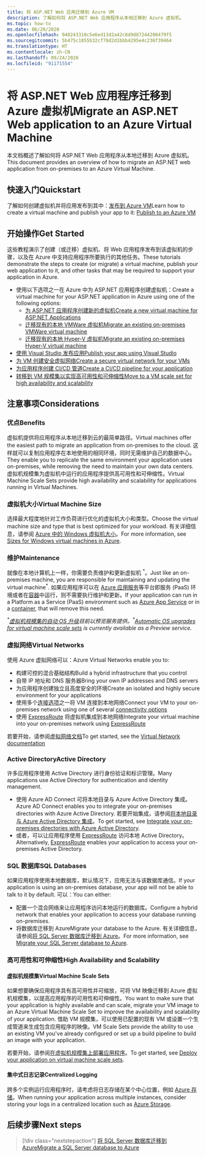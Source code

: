 ```yaml
---
title: 将 ASP.NET Web 应用迁移到 Azure VM
description: 了解如何将 ASP.NET Web 应用程序从本地迁移到 Azure 虚拟机。
ms.topic: how-to
ms.date: 06/20/2020
ms.openlocfilehash: 940243310c5e6ed13d2a42c8d9d87244200479f5
ms.sourcegitcommit: 5b475c1855b32cf78d2d1bbb4295e4c236f39464
ms.translationtype: HT
ms.contentlocale: zh-CN
ms.lasthandoff: 09/24/2020
ms.locfileid: "91171554"
---
```

# <a name="migrate-an-aspnet-web-application-to-an-azure-virtual-machine"></a><span data-ttu-id="882a9-103">将 ASP.NET Web 应用程序迁移到 Azure 虚拟机</span><span class="sxs-lookup"><span data-stu-id="882a9-103">Migrate an ASP.NET Web application to an Azure Virtual Machine</span></span>

<span data-ttu-id="882a9-104">本文档概述了解如何将 ASP.NET Web 应用程序从本地迁移到 Azure 虚拟机。</span><span class="sxs-lookup"><span data-stu-id="882a9-104">This document provides an overview of how to migrate an ASP.NET web application from on-premises to an Azure Virtual Machine.</span></span>

## <a name="quickstart"></a><span data-ttu-id="882a9-105">快速入门</span><span class="sxs-lookup"><span data-stu-id="882a9-105">Quickstart</span></span>

<span data-ttu-id="882a9-106">了解如何创建虚拟机并将应用发布到其中：[发布到 Azure VM](https://tutorials.visualstudio.com/aspnet-vm/intro)</span><span class="sxs-lookup"><span data-stu-id="882a9-106">Learn how to create a virtual machine and publish your app to it: [Publish to an Azure VM](https://tutorials.visualstudio.com/aspnet-vm/intro)</span></span>

## <a name="get-started"></a><span data-ttu-id="882a9-107">开始操作</span><span class="sxs-lookup"><span data-stu-id="882a9-107">Get Started</span></span>

<span data-ttu-id="882a9-108">这些教程演示了创建（或迁移）虚拟机、将 Web 应用程序发布到该虚拟机的步骤，以及在 Azure 中支持应用程序所要执行的其他任务。</span><span class="sxs-lookup"><span data-stu-id="882a9-108">These tutorials demonstrate the steps to create (or migrate) a virtual machine, publish your web application to it, and other tasks that may be required to support your application in Azure.</span></span>

- <span data-ttu-id="882a9-109">使用以下选项之一在 Azure 中为 ASP.NET 应用程序创建虚拟机：</span><span class="sxs-lookup"><span data-stu-id="882a9-109">Create a virtual machine for your ASP.NET application in Azure using one of the following options:</span></span>
  - [<span data-ttu-id="882a9-110">为 ASP.NET 应用程序创建新的虚拟机</span><span class="sxs-lookup"><span data-stu-id="882a9-110">Create a new virtual machine for ASP.NET Applications</span></span>](https://go.microsoft.com/fwlink/?linkid=863237)
  - [<span data-ttu-id="882a9-111">迁移现有的本地 VMWare 虚拟机</span><span class="sxs-lookup"><span data-stu-id="882a9-111">Migrate an existing on-premises VMWare virtual machine</span></span>](/azure/migrate/tutorial-migrate-vmware)
  - [<span data-ttu-id="882a9-112">迁移现有的本地 Hyper-V 虚拟机</span><span class="sxs-lookup"><span data-stu-id="882a9-112">Migrate an existing on-premises Hyper-V virtual machine</span></span>](/azure/migrate/tutorial-migrate-hyper-v)
- [<span data-ttu-id="882a9-113">使用 Visual Studio 发布应用</span><span class="sxs-lookup"><span data-stu-id="882a9-113">Publish your app using Visual Studio</span></span>](https://go.microsoft.com/fwlink/?linkid=863240)
- [<span data-ttu-id="882a9-114">为 VM 创建安全虚拟网络</span><span class="sxs-lookup"><span data-stu-id="882a9-114">Create a secure virtual network for your VMs</span></span>](/azure/virtual-network/virtual-network-get-started-vnet-subnet)
- [<span data-ttu-id="882a9-115">为应用程序创建 CI/CD 管道</span><span class="sxs-lookup"><span data-stu-id="882a9-115">Create a CI/CD pipeline for your application</span></span>](/vsts/build-release/apps/cd/deploy-webdeploy-iis-deploygroups)
- [<span data-ttu-id="882a9-116">转移到 VM 规模集以实现高可用性和可伸缩性</span><span class="sxs-lookup"><span data-stu-id="882a9-116">Move to a VM scale set for high availability and scalability</span></span>](/azure/virtual-machine-scale-sets/virtual-machine-scale-sets-deploy-app)

## <a name="considerations"></a><span data-ttu-id="882a9-117">注意事项</span><span class="sxs-lookup"><span data-stu-id="882a9-117">Considerations</span></span>

### <a name="benefits"></a><span data-ttu-id="882a9-118">优点</span><span class="sxs-lookup"><span data-stu-id="882a9-118">Benefits</span></span>

<span data-ttu-id="882a9-119">虚拟机提供将应用程序从本地迁移到云的最简单路径。</span><span class="sxs-lookup"><span data-stu-id="882a9-119">Virtual machines offer the easiest path to migrate an application from on-premises to the cloud.</span></span> <span data-ttu-id="882a9-120">这样就可以复制应用程序在本地使用的相同环境，同时无需维护自己的数据中心。</span><span class="sxs-lookup"><span data-stu-id="882a9-120">They enable you to replicate the same environment your application uses on-premises, while removing the need to maintain your own data centers.</span></span> <span data-ttu-id="882a9-121">虚拟机规模集为虚拟机中运行的应用程序提供高可用性和可伸缩性。</span><span class="sxs-lookup"><span data-stu-id="882a9-121">Virtual Machine Scale Sets provide high availability and scalability for applications running in Virtual Machines.</span></span>

### <a name="virtual-machine-size"></a><span data-ttu-id="882a9-122">虚拟机大小</span><span class="sxs-lookup"><span data-stu-id="882a9-122">Virtual Machine Size</span></span>

<span data-ttu-id="882a9-123">选择最大程度地针对工作负荷进行优化的虚拟机大小和类型。</span><span class="sxs-lookup"><span data-stu-id="882a9-123">Choose the virtual machine size and type that is best optimized for your workload.</span></span> <span data-ttu-id="882a9-124">有关详细信息，请参阅 [Azure 中的 Windows 虚拟机大小](/azure/virtual-machines/windows/sizes)。</span><span class="sxs-lookup"><span data-stu-id="882a9-124">For more information, see [Sizes for Windows virtual machines in Azure](/azure/virtual-machines/windows/sizes).</span></span>

### <a name="maintenance"></a><span data-ttu-id="882a9-125">维护</span><span class="sxs-lookup"><span data-stu-id="882a9-125">Maintenance</span></span>

<span data-ttu-id="882a9-126">就像在本地计算机上一样，你需要负责维护和更新虚拟机 <sup>&#42;</sup>。</span><span class="sxs-lookup"><span data-stu-id="882a9-126">Just like an on-premises machine, you are responsible for maintaining and updating the virtual machine<sup>&#42;</sup>.</span></span> <span data-ttu-id="882a9-127">如果应用程序可以在 [Azure 应用服务](/azure/app-service/)等平台即服务 (PaaS) 环境或者在[容器](/azure/app-service/containers/)中运行，则不需要执行维护和更新。</span><span class="sxs-lookup"><span data-stu-id="882a9-127">If your application can run in a Platform as a Service (PaaS) environment such as [Azure App Service](/azure/app-service/) or in a [container](/azure/app-service/containers/), that will remove this need.</span></span>

<span data-ttu-id="882a9-128">*<sup>&#42;</sup>[虚拟机规模集的自动 OS 升级](/azure/virtual-machine-scale-sets/virtual-machine-scale-sets-automatic-upgrade)目前以预览服务提供。*</span><span class="sxs-lookup"><span data-stu-id="882a9-128">*<sup>&#42;</sup>[Automatic OS upgrades for virtual machine scale sets](/azure/virtual-machine-scale-sets/virtual-machine-scale-sets-automatic-upgrade) is currently available as a Preview service.*</span></span>

### <a name="virtual-networks"></a><span data-ttu-id="882a9-129">虚拟网络</span><span class="sxs-lookup"><span data-stu-id="882a9-129">Virtual Networks</span></span>

<span data-ttu-id="882a9-130">使用 Azure 虚拟网络可以：</span><span class="sxs-lookup"><span data-stu-id="882a9-130">Azure Virtual Networks enable you to:</span></span>

- <span data-ttu-id="882a9-131">构建可控的混合基础结构</span><span class="sxs-lookup"><span data-stu-id="882a9-131">Build a hybrid infrastructure that you control</span></span>
- <span data-ttu-id="882a9-132">自带 IP 地址和 DNS 服务器</span><span class="sxs-lookup"><span data-stu-id="882a9-132">Bring your own IP addresses and DNS servers</span></span>
- <span data-ttu-id="882a9-133">为应用程序创建独立且高度安全的环境</span><span class="sxs-lookup"><span data-stu-id="882a9-133">Create an isolated and highly secure environment for your applications</span></span>
- <span data-ttu-id="882a9-134">使用多个[连接选项](/azure/vpn-gateway/vpn-gateway-about-vpngateways#s2smulti)之一将 VM 连接到本地网络</span><span class="sxs-lookup"><span data-stu-id="882a9-134">Connect your VM to your on-premises network using one of several [connectivity options](/azure/vpn-gateway/vpn-gateway-about-vpngateways#s2smulti)</span></span>
- <span data-ttu-id="882a9-135">使用 [ExpressRoute](https://azure.microsoft.com/services/expressroute/) 将虚拟机集成到本地网络</span><span class="sxs-lookup"><span data-stu-id="882a9-135">Integrate your virtual machine into your on-premises network using [ExpressRoute](https://azure.microsoft.com/services/expressroute/)</span></span>

<span data-ttu-id="882a9-136">若要开始，请参阅[虚拟网络文档](/azure/virtual-network/)</span><span class="sxs-lookup"><span data-stu-id="882a9-136">To get started, see the [Virtual Network documentation](/azure/virtual-network/)</span></span>

### <a name="active-directory"></a><span data-ttu-id="882a9-137">Active Directory</span><span class="sxs-lookup"><span data-stu-id="882a9-137">Active Directory</span></span>

<span data-ttu-id="882a9-138">许多应用程序使用 Active Directory 进行身份验证和标识管理。</span><span class="sxs-lookup"><span data-stu-id="882a9-138">Many applications use Active Directory for authentication and identity management.</span></span>

- <span data-ttu-id="882a9-139">使用 Azure AD Connect 可将本地目录与 Azure Active Directory 集成。</span><span class="sxs-lookup"><span data-stu-id="882a9-139">Azure AD Connect enables you to integrate your on-premises directories with Azure Active Directory.</span></span> <span data-ttu-id="882a9-140">若要开始集成，请参阅[将本地目录与 Azure Active Directory 集成](/azure/active-directory/connect/active-directory-aadconnect)。</span><span class="sxs-lookup"><span data-stu-id="882a9-140">To get started, see [Integrate your on-premises directories with Azure Active Directory](/azure/active-directory/connect/active-directory-aadconnect).</span></span>
- <span data-ttu-id="882a9-141">或者，可以让应用程序使用 [ExpressRoute](https://azure.microsoft.com/services/expressroute/) 访问本地 Active Directory。</span><span class="sxs-lookup"><span data-stu-id="882a9-141">Alternatively, [ExpressRoute](https://azure.microsoft.com/services/expressroute/) enables your application to access your on-premises Active Directory.</span></span>

### <a name="sql-databases"></a><span data-ttu-id="882a9-142">SQL 数据库</span><span class="sxs-lookup"><span data-stu-id="882a9-142">SQL Databases</span></span>

<span data-ttu-id="882a9-143">如果应用程序使用本地数据库，默认情况下，应用无法与该数据库通信。</span><span class="sxs-lookup"><span data-stu-id="882a9-143">If your application is using an on-premises database, your app will not be able to talk to it by default.</span></span> <span data-ttu-id="882a9-144">可以：</span><span class="sxs-lookup"><span data-stu-id="882a9-144">You can either:</span></span>

- <span data-ttu-id="882a9-145">配置一个混合网络来让应用程序访问本地运行的数据库。</span><span class="sxs-lookup"><span data-stu-id="882a9-145">Configure a hybrid network that enables your application to access your database running on-premises.</span></span>
- <span data-ttu-id="882a9-146">将数据库迁移到 Azure</span><span class="sxs-lookup"><span data-stu-id="882a9-146">Migrate your database to the Azure.</span></span> <span data-ttu-id="882a9-147">有关详细信息，请参阅[将 SQL Server 数据库迁移到 Azure](sql.md)。</span><span class="sxs-lookup"><span data-stu-id="882a9-147">For more information, see [Migrate your SQL Server database to Azure](sql.md).</span></span>

### <a name="high-availability-and-scalability"></a><span data-ttu-id="882a9-148">高可用性和可伸缩性</span><span class="sxs-lookup"><span data-stu-id="882a9-148">High Availability and Scalability</span></span>

#### <a name="virtual-machine-scale-sets"></a><span data-ttu-id="882a9-149">虚拟机规模集</span><span class="sxs-lookup"><span data-stu-id="882a9-149">Virtual Machine Scale Sets</span></span>

<span data-ttu-id="882a9-150">如果想要确保应用程序具有高可用性并可缩放，可将 VM 映像迁移到 Azure 虚拟机规模集，以提高应用程序的可用性和可伸缩性。</span><span class="sxs-lookup"><span data-stu-id="882a9-150">You want to make sure that your application is highly available and can scale, migrate your VM image to an Azure Virtual Machine Scale Set to improve the availability and scalability of your application.</span></span> <span data-ttu-id="882a9-151">借助 VM 规模集，可以使用已配置的现有 VM 或设置一个生成管道来生成包含应用程序的映像。</span><span class="sxs-lookup"><span data-stu-id="882a9-151">VM Scale Sets provide the ability to use an existing VM you've already configured or set up a build pipeline to build an image with your application.</span></span>

<span data-ttu-id="882a9-152">若要开始，请参阅[在虚拟机规模集上部署应用程序](/azure/virtual-machine-scale-sets/virtual-machine-scale-sets-deploy-app)。</span><span class="sxs-lookup"><span data-stu-id="882a9-152">To get started, see [Deploy your application on virtual machine scale sets](/azure/virtual-machine-scale-sets/virtual-machine-scale-sets-deploy-app).</span></span>

#### <a name="centralized-logging"></a><span data-ttu-id="882a9-153">集中式日志记录</span><span class="sxs-lookup"><span data-stu-id="882a9-153">Centralized Logging</span></span>

<span data-ttu-id="882a9-154">跨多个实例运行应用程序时，请考虑将日志存储在某个中心位置，例如 [Azure 存储](/azure/storage/)。</span><span class="sxs-lookup"><span data-stu-id="882a9-154">When running your application across multiple instances, consider storing your logs in a centralized location such as [Azure Storage](/azure/storage/).</span></span>

## <a name="next-steps"></a><span data-ttu-id="882a9-155">后续步骤</span><span class="sxs-lookup"><span data-stu-id="882a9-155">Next steps</span></span>

> [!div class="nextstepaction"]
> [<span data-ttu-id="882a9-156">将 SQL Server 数据库迁移到 Azure</span><span class="sxs-lookup"><span data-stu-id="882a9-156">Migrate a SQL Server database to Azure</span></span>](sql.md)
